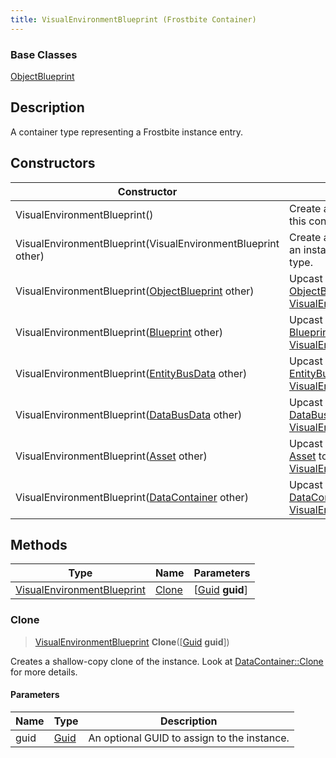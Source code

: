 ```yaml
---
title: VisualEnvironmentBlueprint (Frostbite Container)
---
```

### Base Classes

[ObjectBlueprint](ObjectBlueprint)

## Description

A container type representing a Frostbite instance entry.

## Constructors

| Constructor                                                                           | Description                                                                                                                                 |
| ------------------------------------------------------------------------------------- | ------------------------------------------------------------------------------------------------------------------------------------------- |
| VisualEnvironmentBlueprint()                                                          | Create a new instance of this container type.                                                                                               |
| VisualEnvironmentBlueprint(VisualEnvironmentBlueprint other)                          | Create a reference copy of an instance of the same type.                                                                                    |
| VisualEnvironmentBlueprint([ObjectBlueprint](ObjectBlueprint) other)                  | Upcast an instance of type [ObjectBlueprint](ObjectBlueprint) to [VisualEnvironmentBlueprint](VisualEnvironmentBlueprint).                  |
| VisualEnvironmentBlueprint([Blueprint](Blueprint) other)                              | Upcast an instance of type [Blueprint](Blueprint) to [VisualEnvironmentBlueprint](VisualEnvironmentBlueprint).                              |
| VisualEnvironmentBlueprint([EntityBusData](EntityBusData) other)                      | Upcast an instance of type [EntityBusData](EntityBusData) to [VisualEnvironmentBlueprint](VisualEnvironmentBlueprint).                      |
| VisualEnvironmentBlueprint([DataBusData](DataBusData) other)                          | Upcast an instance of type [DataBusData](DataBusData) to [VisualEnvironmentBlueprint](VisualEnvironmentBlueprint).                          |
| VisualEnvironmentBlueprint([Asset](Asset) other)                                      | Upcast an instance of type [Asset](Asset) to [VisualEnvironmentBlueprint](VisualEnvironmentBlueprint).                                      |
| VisualEnvironmentBlueprint([DataContainer](/vext/ref/cls/shr/datacontainer) other) | Upcast an instance of type [DataContainer](/vext/ref/cls/shr/datacontainer) to [VisualEnvironmentBlueprint](VisualEnvironmentBlueprint). |

## Methods

| Type                                                     | Name            | Parameters                                     |
| -------------------------------------------------------- | --------------- | ---------------------------------------------- |
| [VisualEnvironmentBlueprint](VisualEnvironmentBlueprint) | [Clone](#clone) | \[[Guid](/vext/ref/cls/shr/guid) **guid**\] |

### Clone

> [VisualEnvironmentBlueprint](VisualEnvironmentBlueprint) **Clone**(\[[Guid](/vext/ref/cls/shr/guid) **guid**\])

Creates a shallow-copy clone of the instance. Look at [DataContainer::Clone](/vext/ref/cls/shr/datacontainer#clone) for more details.

#### Parameters

| Name | Type         | Description                                 |
| ---- | ------------ | ------------------------------------------- |
| guid | [Guid](Guid) | An optional GUID to assign to the instance. |
